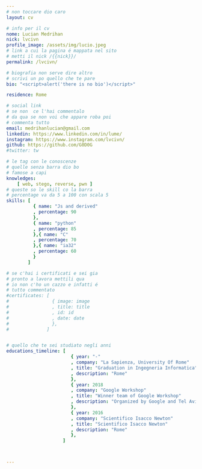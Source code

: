 ```yaml
---
# non toccare dio caro
layout: cv

# info per il cv 
nome: Lucian Medrihan
nick: lvcivn
profile_image: /assets/img/lucio.jpeg
# link a cui la pagina é mappata nel sito
# metti il nick /{{nick}}/
permalink: /lvcivn/

# biografia non serve dire altro
# scrivi un po quello che te pare
bio: "<script>alert('there is no bio')</script>"

residence: Rome

# social link 
# se non  ce l'hai commentalo
# da qua se non voi che appare roba poi 
# commenta tutto
email: medrihanlucian@gmail.com
linkedin: https://www.linkedin.com/in/lume/
instagram: https://www.instagram.com/lvcivn/ 
github: https://github.com/G0D0G
#twitter: tw

# le tag con le conoscenze
# quelle senza barra dio bo
# famose a capi
knowledges:
    [ web, stego, reverse, pwn ]
# queste so le skill co la barra
# percentage va da 5 a 100 con scala 5
skills: [
          { name: "Js and derived"
          , percentage: 90
          },
          { name: "python"
          , percentage: 85
          },{ name: "C"
          , percentage: 70
          },{ name: "ia32"
          , percentage: 60
          }
        ]

# se c'hai i certificati e sei gia 
# pronto a lavora mettili qua
# io non c'ho un cazzo e infatti é 
# tutto commentato
#certificates: [
#                { image: image
#                , title: title
#                , id: id
#                , date: date
#                },
#              ]


# quello che te sei studiato negli anni
educations_timeline: [ 
                        { year: "-"
                        , company: "La Sapienza, University Of Rome"
                        , title: "Graduation in Ingegneria Informatica"
                        , description: "Rome"
                        },
                        { year: 2018
                        , company: "Google Workshop"
                        , title: "Winner team of Google Workshop"
                        , description: "Organized by Google and Tel Aviv University."
                        },
                        { year: 2016
                        , company: "Scientifico Isacco Newton"
                        , title: "Scientifico Isacco Newton"
                        , description: "Rome"
                        },
                     ]



---
```

